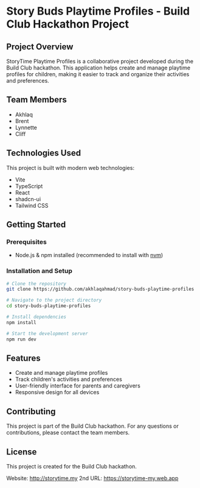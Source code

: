 # Story Buds Playtime Profiles - Build Club Hackathon Project

## Project Overview
StoryTime Playtime Profiles is a collaborative project developed during the Build Club hackathon. This application helps create and manage playtime profiles for children, making it easier to track and organize their activities and preferences.

## Team Members
- Akhlaq
- Brent
- Lynnette
- Cliff

## Technologies Used
This project is built with modern web technologies:
- Vite
- TypeScript
- React
- shadcn-ui
- Tailwind CSS

## Getting Started

### Prerequisites
- Node.js & npm installed (recommended to install with [nvm](https://github.com/nvm-sh/nvm#installing-and-updating))

### Installation and Setup
```sh
# Clone the repository
git clone https://github.com/akhlaqahmad/story-buds-playtime-profiles

# Navigate to the project directory
cd story-buds-playtime-profiles

# Install dependencies
npm install

# Start the development server
npm run dev
```

## Features
- Create and manage playtime profiles
- Track children's activities and preferences
- User-friendly interface for parents and caregivers
- Responsive design for all devices

## Contributing
This project is part of the Build Club hackathon. For any questions or contributions, please contact the team members.

## License
This project is created for the Build Club hackathon.

Website: http://storytime.my
2nd URL: https://storytime-my.web.app

